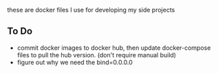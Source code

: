 these are docker files I use for developing my side projects

## To Do

* commit docker images to docker hub, then update docker-compose files to pull the hub version. (don't require manual build)
* figure out why we need the bind=0.0.0.0
